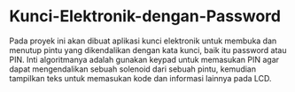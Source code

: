 # Kunci-Elektronik-dengan-Password
Pada proyek ini akan dibuat aplikasi kunci elektronik untuk membuka dan menutup pintu yang dikendalikan dengan kata kunci, baik itu password atau PIN. Inti algoritmanya adalah gunakan keypad untuk memasukan PIN agar dapat mengendalikan sebuah solenoid dari sebuah pintu, kemudian tampilkan teks untuk memasukan kode dan informasi lainnya pada LCD.
